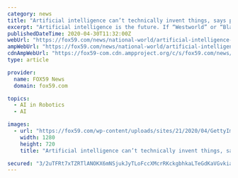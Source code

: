 ```yaml
---
category: news
title: "Artificial intelligence can’t technically invent things, says patent office"
excerpt: "Artificial intelligence is the future. If “Westworld” or “Black Mirror” are to be believed, there will soon come a day when the computers rule us all. But for now, an"
publishedDateTime: 2020-04-30T11:32:00Z
webUrl: "https://fox59.com/news/national-world/artificial-intelligence-cant-technically-invent-things-says-patent-office/"
ampWebUrl: "https://fox59.com/news/national-world/artificial-intelligence-cant-technically-invent-things-says-patent-office/amp/"
cdnAmpWebUrl: "https://fox59-com.cdn.ampproject.org/c/s/fox59.com/news/national-world/artificial-intelligence-cant-technically-invent-things-says-patent-office/amp/"
type: article

provider:
  name: FOX59 News
  domain: fox59.com

topics:
  - AI in Robotics
  - AI

images:
  - url: "https://fox59.com/wp-content/uploads/sites/21/2020/04/GettyImages-1176548169.jpg?w=1024&h=720&crop=1&resize=1280,720"
    width: 1280
    height: 720
    title: "Artificial intelligence can’t technically invent things, says patent office"

secured: "3/2uTFRt7xTZRTlANOKX6mNSjukJyTLoFccXMcrRKckgbhkaLTeGdKaVGvkiaHONpYDBBTlqntsv9c3uGlsmgXJvj0ipa0df5vXXZwwXRfTlI3uNU7/SJWY97B9FMMjakG6ocZxZXcRLdJZ8yBlA6Sb0cxMYx6Oi+jIb9vqepB9TKAc3xm7oFNR5xuz0tGvlAJXpc4hfKBZJykplHtKF+zn8/BZ2MmORL8Rf+ZNUWXxqUIlRxlwLu3rek3mlGtt54/6TgvxGZr/Ib1o8CaN3CPJb9Va3zHl+V02v3MqzAh1kX+1+r2VJ3UWvlLJHD0pL;SiA3Nmi7Ka3bYtzyYjMLTQ=="
---
```


